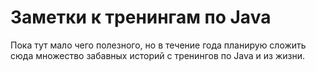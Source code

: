 # Заметки к тренингам по Java

Пока тут мало чего полезного, но в течение года планирую сложить сюда множество забавных историй с тренингов по Java и из жизни.

